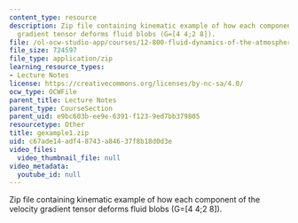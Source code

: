 ```yaml
---
content_type: resource
description: Zip file containing kinematic example of how each component of the velocity
  gradient tensor deforms fluid blobs (G=[4 4;2 8]).
file: /ol-ocw-studio-app/courses/12-800-fluid-dynamics-of-the-atmosphere-and-ocean-fall-2004/c67ade14adf48743a84637f8b18d0d3e_gexample1.zip
file_size: 724597
file_type: application/zip
learning_resource_types:
- Lecture Notes
license: https://creativecommons.org/licenses/by-nc-sa/4.0/
ocw_type: OCWFile
parent_title: Lecture Notes
parent_type: CourseSection
parent_uid: e9bc603b-ee9e-6391-f123-9ed7bb379805
resourcetype: Other
title: gexample1.zip
uid: c67ade14-adf4-8743-a846-37f8b18d0d3e
video_files:
  video_thumbnail_file: null
video_metadata:
  youtube_id: null
---
```

Zip file containing kinematic example of how each component of the velocity gradient tensor deforms fluid blobs (G=[4 4;2 8]).